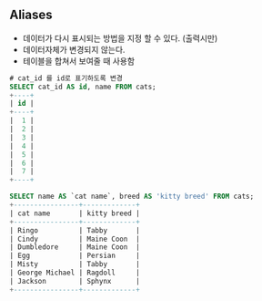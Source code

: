 ## Aliases


* 데이터가 다시 표시되는 방법을 지정 할 수 있다. (출력시만)
* 데이터자체가 변경되지 않는다.
* 테이블을 합쳐서 보여줄 때 사용함


```sql
# cat_id 를 id로 표기하도록 변경
SELECT cat_id AS id, name FROM cats;
+----+
| id |
+----+
|  1 |
|  2 |
|  3 |
|  4 |
|  5 |
|  6 |
|  7 |
+----+

SELECT name AS `cat name`, breed AS 'kitty breed' FROM cats;
+----------------+-------------+
| cat name       | kitty breed |
+----------------+-------------+
| Ringo          | Tabby       |
| Cindy          | Maine Coon  |
| Dumbledore     | Maine Coon  |
| Egg            | Persian     |
| Misty          | Tabby       |
| George Michael | Ragdoll     |
| Jackson        | Sphynx      |
+----------------+-------------+
```